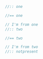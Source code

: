 ```js
//:: one
```

```js
//== one

// I'm from one
//:: two
```

```js
//== two

// I'm from two
//:: notpresent
```

